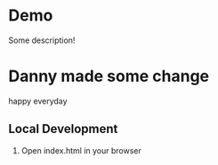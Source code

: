 # Demo

Some description!

# Danny made some change
happy everyday


## Local Development

1. Open index.html in your browser

